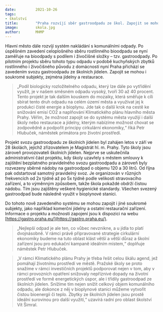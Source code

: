 ```yaml
---
date:         2021-10-26
tags:         
- školství
title:        "Praha rozvíjí sběr gastroodpadu ze škol. Zapojit se mohou i firmy"
image: 	      skola.jpg
author:       MHMP
---
```


Hlavní město dále rozvíjí systém nakládání s komunálními odpady. Po úspěšném zavedení celoplošného sběru rostlinného bioodpadu se nyní zaměřuje na bioodpady s podílem i živočišné složky – tzv. gastroodpady. Po pilotním projektu sběru tohoto typu odpadu v podobě kuchyňských zbytků rostlinného i živočišného původu z domácností nyní Praha přichází se zavedením svozu gastroodpadu ze školních jídelen. Zapojit se mohou i soukromé subjekty, zejména jídelny a restaurace.

> „Podíl biologicky rozložitelného odpadu, který lze dále po vytřídění využít, je v našem směsném odpadu vysoký, tvoří 30 až 40 procent. Tento projekt je tak dalším kouskem do mozaiky, která směřuje k cíli sbírat tento druh odpadu na celém území města a využívat jej k produkci čisté energie a bioplynu. Jde tak o další krok na cestě ke snižování emisí CO2 a naplňování Klimatického plánu hlavního města Prahy. Věřím, že možnost zapojit se do systému města využijí i další školy nebo restaurace a jídelny, kterým nabízíme možnost chovat se zodpovědně a podpořit principy cirkulární ekonomiky,“ říká Petr Hlubuček, náměstek primátora pro životní prostředí.

Projekt svozu gastroodpadu ze školních jídelen byl zahájen letos v září ve 28 školách, jejichž zřizovatelem je Magistrát hl. m. Prahy. Tyto školy jsou zároveň provozovateli školních jídelen. Nejprve se uskutečnila administrativní část projektu, kdy školy uzavřely s městem smlouvy k zajištění bezplatného pravidelného svozu gastroodpadu a zároveň byly rozvezeny sběrné nádoby na gastroodpad o objemu 120 a 30 litrů. Od října pak odstartoval samotný pravidelný svoz. Je organizován v různých frekvencích od 2x týdně až po 5x týdně podle velikosti stravovacího zařízení, a to výměnným způsobem, takže škola pokaždé obdrží čistou nádobu. Tím jsou zajištěny veškeré hygienické standardy. Všechen svezený gastroodpad bude následně využit v bioplynové stanici.

Do tohoto nově zavedeného systému se mohou zapojit i jiné soukromé subjekty, jako například komerční jídelny a ostatní restaurační zařízení. Informace o projektu a možnosti zapojení jsou k dispozici na webu [https://gastro.praha.eu/](https://gastro.praha.eu/).

> „Nejlepší odpad je ale ten, co vůbec nevznikne, a u jídla to platí dvojnásobně. V rámci právě připravované strategie cirkulární ekonomiky budeme na tuto oblast klást větší a větší důraz a školní zařízení jsou pro edukační kampaně ideálním místem,“ doplňuje náměstek Petr Hlubuček. 

> „V rámci Klimatického plánu Prahy je třeba řešit celou škálu agend, jež pomáhají životnímu prostředí ve městě. Pražské školy se proto snažíme v rámci investičních projektů podporovat nejen v tom, aby v rámci provozních opatření snižovaly nepříznivé dopady na životní prostředí ve formě energetických úspor, ale i třídily gastroodpad ze školních jídelen. Snížíme tím nejen snížit celkový objem komunálního odpadu, ale dokonce z něj v bioplynové stanici můžeme vytvořit čistou bioenergii či teplo. Zbytky ze školních jídelen jsou prostě ideální surovinou pro další využití,“ uzavírá radní pro oblast školství Vít Šimral.
